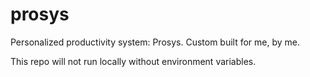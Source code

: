 # prosys

Personalized productivity system: Prosys. Custom built for me, by me. 

This repo will not run locally without environment variables.